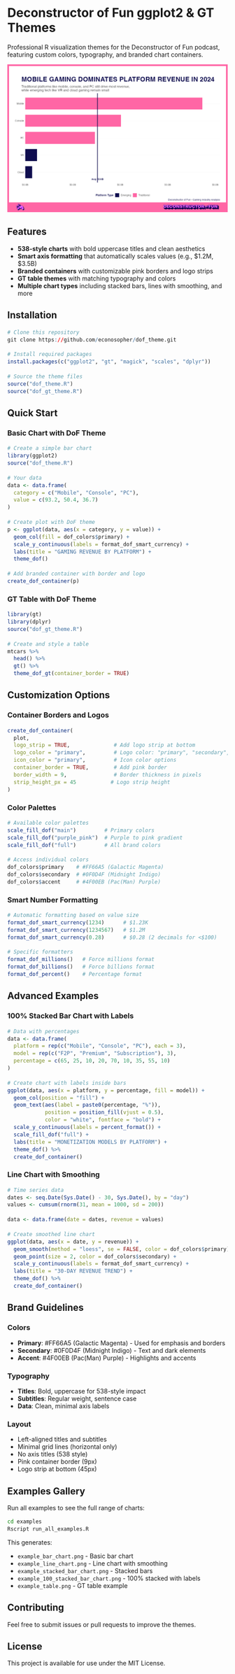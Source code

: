 # Deconstructor of Fun ggplot2 & GT Themes

Professional R visualization themes for the Deconstructor of Fun podcast, featuring custom colors, typography, and branded chart containers.

![DoF Theme Example](examples/output/example_bar_chart.png)

## Features

- **538-style charts** with bold uppercase titles and clean aesthetics
- **Smart axis formatting** that automatically scales values (e.g., $1.2M, $3.5B)
- **Branded containers** with customizable pink borders and logo strips
- **GT table themes** with matching typography and colors
- **Multiple chart types** including stacked bars, lines with smoothing, and more

## Installation

```r
# Clone this repository
git clone https://github.com/econosopher/dof_theme.git

# Install required packages
install.packages(c("ggplot2", "gt", "magick", "scales", "dplyr"))

# Source the theme files
source("dof_theme.R")
source("dof_gt_theme.R")
```

## Quick Start

### Basic Chart with DoF Theme

```r
# Create a simple bar chart
library(ggplot2)
source("dof_theme.R")

# Your data
data <- data.frame(
  category = c("Mobile", "Console", "PC"),
  value = c(93.2, 50.4, 36.7)
)

# Create plot with DoF theme
p <- ggplot(data, aes(x = category, y = value)) +
  geom_col(fill = dof_colors$primary) +
  scale_y_continuous(labels = format_dof_smart_currency) +
  labs(title = "GAMING REVENUE BY PLATFORM") +
  theme_dof()

# Add branded container with border and logo
create_dof_container(p)
```

### GT Table with DoF Theme

```r
library(gt)
library(dplyr)
source("dof_gt_theme.R")

# Create and style a table
mtcars %>%
  head() %>%
  gt() %>%
  theme_dof_gt(container_border = TRUE)
```

## Customization Options

### Container Borders and Logos

```r
create_dof_container(
  plot,
  logo_strip = TRUE,              # Add logo strip at bottom
  logo_color = "primary",         # Logo color: "primary", "secondary", "black", "white"
  icon_color = "primary",         # Icon color options
  container_border = TRUE,        # Add pink border
  border_width = 9,               # Border thickness in pixels
  strip_height_px = 45           # Logo strip height
)
```

### Color Palettes

```r
# Available color palettes
scale_fill_dof("main")         # Primary colors
scale_fill_dof("purple_pink")  # Purple to pink gradient
scale_fill_dof("full")         # All brand colors

# Access individual colors
dof_colors$primary    # #FF66A5 (Galactic Magenta)
dof_colors$secondary  # #0F0D4F (Midnight Indigo)
dof_colors$accent     # #4F00EB (Pac(Man) Purple)
```

### Smart Number Formatting

```r
# Automatic formatting based on value size
format_dof_smart_currency(1234)      # $1.23K
format_dof_smart_currency(1234567)   # $1.2M
format_dof_smart_currency(0.28)      # $0.28 (2 decimals for <$100)

# Specific formatters
format_dof_millions()   # Force millions format
format_dof_billions()   # Force billions format
format_dof_percent()    # Percentage format
```

## Advanced Examples

### 100% Stacked Bar Chart with Labels

```r
# Data with percentages
data <- data.frame(
  platform = rep(c("Mobile", "Console", "PC"), each = 3),
  model = rep(c("F2P", "Premium", "Subscription"), 3),
  percentage = c(65, 25, 10, 20, 70, 10, 35, 55, 10)
)

# Create chart with labels inside bars
ggplot(data, aes(x = platform, y = percentage, fill = model)) +
  geom_col(position = "fill") +
  geom_text(aes(label = paste0(percentage, "%")), 
            position = position_fill(vjust = 0.5),
            color = "white", fontface = "bold") +
  scale_y_continuous(labels = percent_format()) +
  scale_fill_dof("full") +
  labs(title = "MONETIZATION MODELS BY PLATFORM") +
  theme_dof() %>%
  create_dof_container()
```

### Line Chart with Smoothing

```r
# Time series data
dates <- seq.Date(Sys.Date() - 30, Sys.Date(), by = "day")
values <- cumsum(rnorm(31, mean = 1000, sd = 200))

data <- data.frame(date = dates, revenue = values)

# Create smoothed line chart
ggplot(data, aes(x = date, y = revenue)) +
  geom_smooth(method = "loess", se = FALSE, color = dof_colors$primary) +
  geom_point(size = 2, color = dof_colors$secondary) +
  scale_y_continuous(labels = format_dof_smart_currency) +
  labs(title = "30-DAY REVENUE TREND") +
  theme_dof() %>%
  create_dof_container()
```

## Brand Guidelines

### Colors
- **Primary**: #FF66A5 (Galactic Magenta) - Used for emphasis and borders
- **Secondary**: #0F0D4F (Midnight Indigo) - Text and dark elements
- **Accent**: #4F00EB (Pac(Man) Purple) - Highlights and accents

### Typography
- **Titles**: Bold, uppercase for 538-style impact
- **Subtitles**: Regular weight, sentence case
- **Data**: Clean, minimal axis labels

### Layout
- Left-aligned titles and subtitles
- Minimal grid lines (horizontal only)
- No axis titles (538 style)
- Pink container border (9px)
- Logo strip at bottom (45px)

## Examples Gallery

Run all examples to see the full range of charts:

```bash
cd examples
Rscript run_all_examples.R
```

This generates:
- `example_bar_chart.png` - Basic bar chart
- `example_line_chart.png` - Line chart with smoothing
- `example_stacked_bar_chart.png` - Stacked bars
- `example_100_stacked_bar_chart.png` - 100% stacked with labels
- `example_table.png` - GT table example

## Contributing

Feel free to submit issues or pull requests to improve the themes.

## License

This project is available for use under the MIT License.